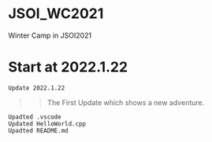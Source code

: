 # JSOI_WC2021
 Winter Camp in JSOI2021
# Start at 2022.1.22
``` Update 2022.1.22 ```
>> The First Update which shows a new adventure.
```
Upadted .vscode
Updated HelloWorld.cpp
Upadted README.md
```